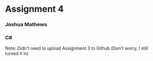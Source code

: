 # Assignment 4
### Joshua Mathews
### C#

Note: Didn't need to upload Assignment 3 to Github (Don't worry, I still turned it in)


